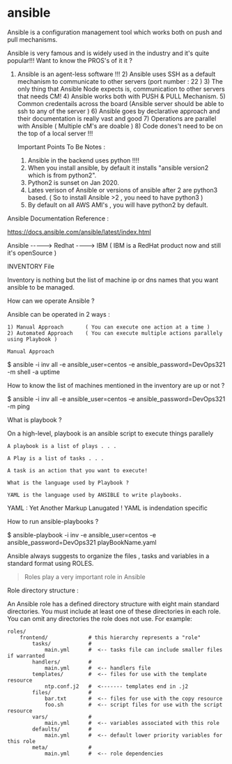 # ansible
Ansible is a configuration management tool which works both on push and pull mechanisms.

Ansible is very famous and is widely used in the industry and it's quite popular!!! Want to know the PROS's of it it ?

 1) Ansible is an agent-less software !!!
    2) Ansible uses SSH as a default mechanism to communicate to other servers (port number : 22 )
    3) The only thing that Ansible Node expects is, communication to other servers that needs CM!
    4) Ansible works both with PUSH & PULL Mechanism. 
    5) Common credentails across the board (Ansible server should be able to ssh to any of the server )
    6) Ansible goes by declarative approach and their documentation is really vast and good
    7) Operations are parallel with Ansible ( Multiple cM's are doable )
    8) Code dones't need to be on the top of a local server !!!


    Important Points To Be Notes :

    1) Ansible in the backend uses python !!!!
    2) When you install ansible, by default it installs "ansible version2 which is from python2".
    3) Python2 is sunset on Jan 2020.
    4) Lates verison of Ansible or versions of ansible after 2 are python3 based. ( So to install Ansible >2 , you need to have python3 )
    5) By default on all AWS AMI's , you will have python2 by default.

Ansible Documentation Reference :

https://docs.ansible.com/ansible/latest/index.html

Ansible -----> Redhat ----> IBM ( IBM is a RedHat product now and still it's openSource )

INVENTORY File

 Inventory is nothing but the list of machine ip or dns names that you want ansible to be managed.

How can we operate Ansible ?

Ansible can be operated in 2 ways :
    
    1) Manual Approach       ( You can execute one action at a time )
    2) Automated Approach    ( You can execute multiple actions parallely using Playbook )

    Manual Approach
$ ansible -i inv all -e ansible_user=centos  -e ansible_password=DevOps321  -m shell -a uptime

How to know the list of machines mentioned in the inventory are up or not ?

$ ansible -i inv all -e ansible_user=centos -e ansible_password=DevOps321 -m ping

What is playbook ?

On a high-level, playbook is an ansible script to execute things parallely 

    A playbook is a list of plays . . . 
    
    A Play is a list of tasks . . . 

    A task is an action that you want to execute!

    What is the language used by Playbook ?

    YAML is the language used by ANSIBLE to write playbooks.

YAML : Yet Another Markup Lanugated !  YAML is indendation specific


How to run ansible-playbooks ?

 $ ansible-playbook -i inv  -e ansible_user=centos  -e ansible_password=DevOps321 playBookName.yaml


Ansible always suggests to organize the files , tasks and variables in a standard format using ROLES.

> Roles play a very important role in Ansible


Role directory structure :

An Ansible role has a defined directory structure with eight main standard directories. You must include at least one of these directories in each role. You can omit any directories the role does not use. For example:

    roles/
        frontend/             # this hierarchy represents a "role"
            tasks/            #
                main.yml      #  <-- tasks file can include smaller files if warranted
            handlers/         #
                main.yml      #  <-- handlers file
            templates/        #  <-- files for use with the template resource
                ntp.conf.j2   #  <------- templates end in .j2
            files/            #
                bar.txt       #  <-- files for use with the copy resource
                foo.sh        #  <-- script files for use with the script resource
            vars/             #
                main.yml      #  <-- variables associated with this role
            defaults/         #
                main.yml      #  <-- default lower priority variables for this role
            meta/             #
                main.yml      #  <-- role dependencies

